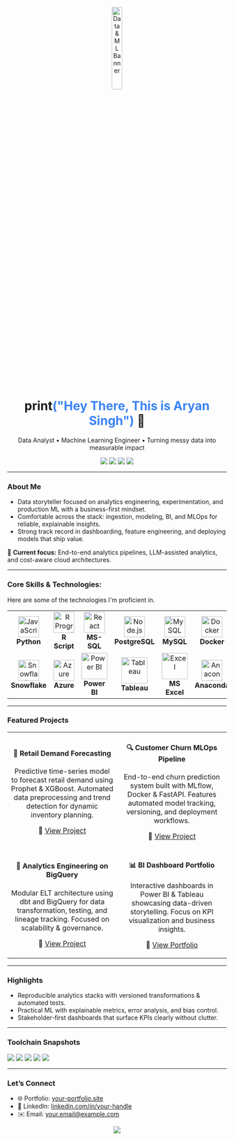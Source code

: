 <!-- Banner -->
<p align="center">
  <img src="https://media3.giphy.com/media/v1.Y2lkPTc5MGI3NjExbjhuZDlzcDIxajN1dW1iM3dvcWNwZGhrcmxxbDVscmo0amRjbjh0aSZlcD12MV9pbnRlcm5hbF9naWZfYnlfaWQmY3Q9cw/bLVTnQvgggksbDXs7S/giphy.gif" alt="Data & ML Banner" width="22%" />
</p>

<!-- Title & Tagline -->
<h1 align="center">print<span style="color:#3b82f6">("Hey There, This is Aryan Singh")</span> 👋</h1>
<p align="center">
  Data Analyst • Machine Learning Engineer • Turning messy data into measurable impact
</p>

<!-- Quick Badges -->
<p align="center">
  <a href="mailto:ace.aryan09@example.com"><img src="https://img.shields.io/badge/Email-Contact-informational?style=flat&logo=gmail&logoColor=white&color=EA4335"></a>
  <a href="https://www.linkedin.com/in/aryan-singh-358556245/overlay/about-this-profile/?lipi=urn%3Ali%3Apage%3Ad_flagship3_profile_view_base%3BNTcNhQbNSIetSojlb0qtfg%3D%3D"><img src="https://img.shields.io/badge/LinkedIn-Connect-blue?style=flat&logo=linkedin"></a>
  <a href="https://aryan-singh.framer.website/"><img src="https://img.shields.io/badge/Portfolio-Visit-0ea5e9?style=flat&logo=vercel&logoColor=white"></a>
  <a href="https://github.com/rysin09"><img src="https://img.shields.io/badge/GitHub-Explore-111827?style=flat&logo=github"></a>
</p>

---

###  About Me

- Data storyteller focused on analytics engineering, experimentation, and production ML with a business-first mindset.  
- Comfortable across the stack: ingestion, modeling, BI, and MLOps for reliable, explainable insights.  
- Strong track record in dashboarding, feature engineering, and deploying models that ship value.  

🎯 **Current focus:** End-to-end analytics pipelines, LLM-assisted analytics, and cost-aware cloud architectures.

---

###  Core Skills & Technologies:

Here are some of the technologies I'm proficient in.

<table>
  <tr>
    <td align="center" width="120">
      <img src="https://cdn.jsdelivr.net/gh/devicons/devicon/icons/python/python-original.svg" width="48" height="48" alt="JavaScript" />
      <br><strong>Python</strong>
    </td>
    <td align="center" width="120">
      <img src="https://uxwing.com/wp-content/themes/uxwing/download/brands-and-social-media/r-programming-language-icon.png" width="48" height="48" alt="R Programming" />
      <br><strong>R Script</strong>
    </td>
    <td align="center" width="120">
      <img src="https://cdn.freelogovectors.net/wp-content/uploads/2019/02/sql-server-logo.png" width="48" height="48" alt="React" />
      <br><strong>MS-SQL</strong>
    </td>
    <td align="center" width="120">
      <img src="https://upload.wikimedia.org/wikipedia/commons/thumb/2/29/Postgresql_elephant.svg/1985px-Postgresql_elephant.svg.png" width="48" height="48" alt="Node.js" />
      <br><strong>PostgreSQL</strong>
    </td>
    <td align="center" width="120">
      <img src="https://pngimg.com/uploads/mysql/mysql_PNG23.png" width="48" height="48" alt="MySQL" />
      <br><strong>MySQL</strong>
    </td>
     <td align="center" width="120">
      <img src="https://cdn.jsdelivr.net/gh/devicons/devicon/icons/docker/docker-original-wordmark.svg" width="48" height="48" alt="Docker" />
      <br><strong>Docker</strong>
    </td>
    <td align="center" width="120">
      <img src="https://logopng.com.br/logos/aws-171.png" width="48" height="48" alt="Docker" />
      <br><strong>AWS</strong>
    </td>
  </tr>
  <tr>
    <td align="center" width="120">
      <img src="https://companieslogo.com/img/orig/SNOW-35164165.png?t=1720244494" width="48" height="48" alt="Snowflake" />
      <br><strong>Snowflake</strong>
    </td>
    <td align="center" width="120">
      <img src="https://swimburger.net/media/ppnn3pcl/azure.png" width="48" height="48" alt="Azure" />
      <br><strong>Azure</strong>
    </td>
    <td align="center" width="120">
      <img src="https://logos-world.net/wp-content/uploads/2022/02/Microsoft-Power-BI-Logo-2013.png" width="60" height="60" alt="Power BI" />
      <br><strong>Power BI</strong>
    </td>
    <td align="center" width="120">
      <img src="https://logos-world.net/wp-content/uploads/2021/10/Tableau-Symbol.png" width="60" height="60" alt="Tableau" />
      <br><strong>Tableau</strong>
    </td>
    <td align="center" width="120">
      <img src="https://logos-world.net/wp-content/uploads/2022/02/Microsoft-Excel-Logo.png" width="60" height="60" alt="Excel" />
      <br><strong>MS Excel</strong>
    </td>
    <td align="center" width="120">
      <img src="https://avatars.githubusercontent.com/u/497012?s=280&v=4" width="48" height="48" alt="Anaconda" />
      <br><strong>Anaconda</strong>
    </td>
    <td align="center" width="120">
      <img src="https://uxwing.com/wp-content/themes/uxwing/download/brands-and-social-media/visual-studio-code-icon.png" width="48" height="48" alt="VSCode" />
      <br><strong>VSCode</strong>
    </td>
  </tr>
</table>

---

###  Featured Projects

<div align="center">

<table>
<tr>
<td align="center" width="50%">
  
#### 🧭 **Retail Demand Forecasting**
<p>
  Predictive time-series model to forecast retail demand using Prophet & XGBoost.  
  Automated data preprocessing and trend detection for dynamic inventory planning.
</p>
<p>
  🔗 <a href="https://github.com/yourhandle/retail-demand-forecasting">View Project</a>
</p>

</td>
<td align="center" width="50%">

#### 🔍 **Customer Churn MLOps Pipeline**
<p>
  End-to-end churn prediction system built with MLflow, Docker & FastAPI.  
  Features automated model tracking, versioning, and deployment workflows.
</p>
<p>
  🔗 <a href="https://github.com/yourhandle/customer-churn-mlops">View Project</a>
</p>

</td>
</tr>

<tr>
<td align="center" width="50%">

#### 🧱 **Analytics Engineering on BigQuery**
<p>
  Modular ELT architecture using dbt and BigQuery for data transformation, testing, and lineage tracking.  
  Focused on scalability & governance.
</p>
<p>
  🔗 <a href="https://github.com/yourhandle/analytics-engineering-bq">View Project</a>
</p>

</td>
<td align="center" width="50%">

#### 📊 **BI Dashboard Portfolio**
<p>
  Interactive dashboards in Power BI & Tableau showcasing data-driven storytelling.  
  Focus on KPI visualization and business insights.
</p>
<p>
  🔗 <a href="https://public.tableau.com/app/profile/yourhandle">View Portfolio</a>
</p>

</td>
</tr>
</table>

</div>

---

###  Highlights

- Reproducible analytics stacks with versioned transformations & automated tests.  
- Practical ML with explainable metrics, error analysis, and bias control.  
- Stakeholder-first dashboards that surface KPIs clearly without clutter.  

---

###  Toolchain Snapshots

<p>
  <img src="https://img.shields.io/badge/ETL/ELT-Airflow%20(alt)/DBT/Power%20Query-lightgrey?style=flat" />
  <img src="https://img.shields.io/badge/Modeling-scikit--learn%2C%20XGBoost%2C%20LightGBM-lightgrey?style=flat" />
  <img src="https://img.shields.io/badge/Experiment-MLflow%2C%20Weights&Biases-lightgrey?style=flat" />
  <img src="https://img.shields.io/badge/Serving-FastAPI%2C%20Docker%2C%20Lambda-lightgrey?style=flat" />
  <img src="https://img.shields.io/badge/Observability-Grafana%2C%20CloudWatch-lightgrey?style=flat" />
</p>

---

###  Let’s Connect

- 🌐 Portfolio: [your-portfolio.site](https://your-portfolio.site)  
- 💼 LinkedIn: [linkedin.com/in/your-handle](https://linkedin.com/in/your-handle)  
- ✉️ Email: [your.email@example.com](mailto:your.email@example.com)  

<p align="center">
  <img src="https://capsule-render.vercel.app/api?type=waving&color=0:38bdf8,100:fbbf24&height=120&section=footer&text=Thanks%20for%20visiting!%20🚀&fontSize=25&fontColor=FFFFFF" />
</p>





